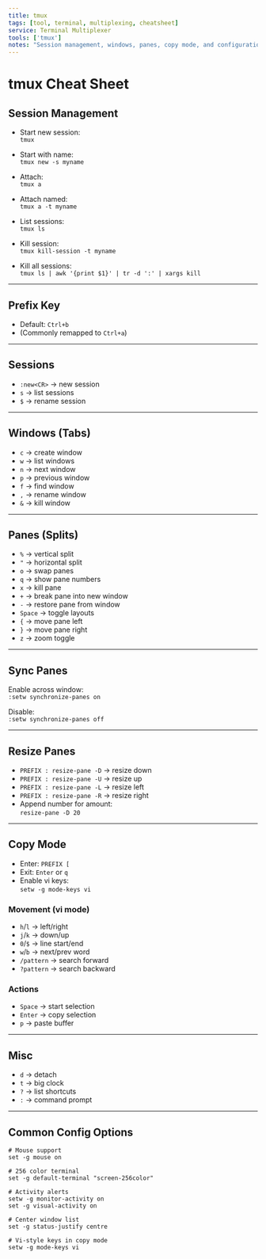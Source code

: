 ```yaml
---
title: tmux
tags: [tool, terminal, multiplexing, cheatsheet]
service: Terminal Multiplexer
tools: ['tmux']
notes: "Session management, windows, panes, copy mode, and configuration"
---
```


# tmux Cheat Sheet

## Session Management
- Start new session:  
  `tmux`  

- Start with name:  
  `tmux new -s myname`  

- Attach:  
  `tmux a`  

- Attach named:  
  `tmux a -t myname`  

- List sessions:  
  `tmux ls`  

- Kill session:  
  `tmux kill-session -t myname`  

- Kill all sessions:  
  `tmux ls | awk '{print $1}' | tr -d ':' | xargs kill`  

---

## Prefix Key
- Default: `Ctrl+b`  
- (Commonly remapped to `Ctrl+a`)  

---

## Sessions
- `:new<CR>` → new session  
- `s` → list sessions  
- `$` → rename session  

---

## Windows (Tabs)
- `c` → create window  
- `w` → list windows  
- `n` → next window  
- `p` → previous window  
- `f` → find window  
- `,` → rename window  
- `&` → kill window  

---

## Panes (Splits)
- `%` → vertical split  
- `"` → horizontal split  
- `o` → swap panes  
- `q` → show pane numbers  
- `x` → kill pane  
- `+` → break pane into new window  
- `-` → restore pane from window  
- `Space` → toggle layouts  
- `{` → move pane left  
- `}` → move pane right  
- `z` → zoom toggle  

---

## Sync Panes
Enable across window:  
`:setw synchronize-panes on`  

Disable:  
`:setw synchronize-panes off`  

---

## Resize Panes
- `PREFIX : resize-pane -D` → resize down  
- `PREFIX : resize-pane -U` → resize up  
- `PREFIX : resize-pane -L` → resize left  
- `PREFIX : resize-pane -R` → resize right  
- Append number for amount:  
  `resize-pane -D 20`  

---

## Copy Mode
- Enter: `PREFIX [`  
- Exit: `Enter` or `q`  
- Enable vi keys:  
  `setw -g mode-keys vi`  

### Movement (vi mode)
- `h`/`l` → left/right  
- `j`/`k` → down/up  
- `0`/`$` → line start/end  
- `w`/`b` → next/prev word  
- `/pattern` → search forward  
- `?pattern` → search backward  

### Actions
- `Space` → start selection  
- `Enter` → copy selection  
- `p` → paste buffer  

---

## Misc
- `d` → detach  
- `t` → big clock  
- `?` → list shortcuts  
- `:` → command prompt  

---

## Common Config Options
```tmux
# Mouse support
set -g mouse on

# 256 color terminal
set -g default-terminal "screen-256color"

# Activity alerts
setw -g monitor-activity on
set -g visual-activity on

# Center window list
set -g status-justify centre

# Vi-style keys in copy mode
setw -g mode-keys vi
